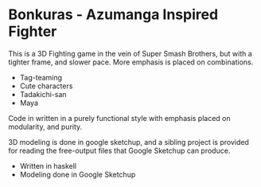 # Bonkuras - Azumanga Inspired Fighter

This is a 3D Fighting game in the vein of Super Smash Brothers,
but with a tighter frame, and slower pace. More emphasis is placed
on combinations.

* Tag-teaming
* Cute characters
* Tadakichi-san
* Maya

Code in written in a purely functional style
with emphasis placed on modularity, and purity.

3D modeling is done in google sketchup,
and a sibling project is provided for
reading the free-output files that Google Sketchup can produce.

* Written in haskell
* Modeling done in Google Sketchup
